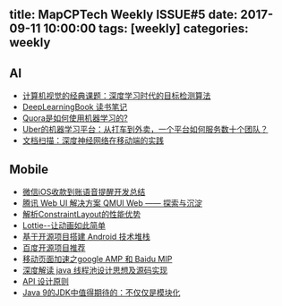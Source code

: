title: MapCPTech Weekly ISSUE#5
date: 2017-09-11 10:00:00
tags: [weekly]
categories: weekly
---

## AI
- [计算机视觉的经典课题：深度学习时代的目标检测算法](https://mp.weixin.qq.com/s?__biz=MzU2NDA2NTgyNQ%3D%3D&mid=2247484068&idx=1&sn=1e0e9ca1d49584c33278ff092a2d5813)
- [DeepLearningBook 读书笔记](https://github.com/exacity/simplified-deeplearning)
- [Quora是如何使用机器学习的?](https://mp.weixin.qq.com/s/Bs9T5g8wuCATyFyq1DUufA)
- [Uber的机器学习平台：从打车到外卖，一个平台如何服务数十个团队？](https://mp.weixin.qq.com/s?__biz=MzU2NDA2NTgyNQ%3D%3D&mid=2247484042&idx=1&sn=c37d7e258128fbc9b872ae8f1d70c23e#wechat_redirect)
- [文档扫描：深度神经网络在移动端的实践](http://techblog.youdao.com/?p=1237)

## Mobile
- [微信iOS收款到账语音提醒开发总结](https://mp.weixin.qq.com/s/yYCaPMxHGT9LyRyAPewVWQ)
- [腾讯 Web UI 解决方案 QMUI Web —— 探索与沉淀](https://mp.weixin.qq.com/s?__biz=MzIwMzYwMjkzOQ==&mid=2247484005&idx=1&sn=a370de8c5b82b1368cff8aeb94a82947#)
- [解析ConstraintLayout的性能优势](https://mp.weixin.qq.com/s/gGR2itbY7hh9fo61SxaMQQ)
- [Lottie--让动画如此简单](https://mp.weixin.qq.com/s/LrkZtDZY3SE8IUQ-x1hsmQ)
- [基于开源项目搭建 Android 技术堆栈](https://mp.weixin.qq.com/s/SZMDq5dXS1YwDXfqgjEwVw)
- [百度开源项目推荐](https://mp.weixin.qq.com/s/VChM7fR9WsfTbz5k03my9Q)
- [移动页面加速之google AMP 和 Baidu MIP](http://www.zhangxinxu.com/wordpress/2017/09/google-amp-baidu-mip)
- [深度解读 java 线程池设计思想及源码实现](https://hongjiev.github.io/2017/09/05/java-thread-pool)
- [API 设计原则](https://coolshell.cn/articles/18024.html)
- [Java 9的JDK中值得期待的：不仅仅是模块化](http://www.iteye.com/news/32643)

